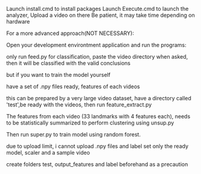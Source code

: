
Launch install.cmd to install packages
Launch Execute.cmd to launch the analyzer, Upload a video on there
Be patient, it may take time depending on hardware

For a more advanced approach(NOT NECESSARY):

Open your development environtment application and run the programs:

only run feed.py for classification, paste the video directory when asked, then it will be classified with the valid conclusions

but if you want to train the model yourself

have a set of .npy files ready, features of each videos

this can be prepared by a very large video dataset, have a directory called 'test',be ready with the videos, then run feature_extract.py

The features from each video (33 landmarks with 4 features each), needs to be statistically summarized to perform clustering using unsup.py

Then run super.py to train model using random forest.

due to upload limit, i cannot upload .npy files and label set
only the ready model, scaler and a sample video

create folders test, output_features and label beforehand as a precaution
